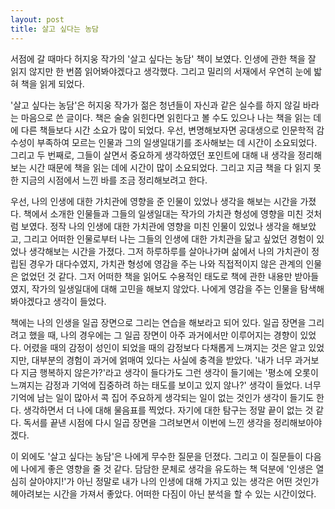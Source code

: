 ```yaml
---
layout: post
title: 살고 싶다는 농담
---
```


서점에 갈 때마다 허지웅 작가의 '살고 싶다는 농담' 책이 보였다. 인생에 관한 책을 잘 읽지 않지만 한 번쯤 읽어봐야겠다고 생각했다. 그리고 밀리의 서재에서 우연히 눈에 밟혀 책을 읽게 되었다.

'살고 싶다는 농담'은 허지웅 작가가 젊은 청년들이 자신과 같은 실수를 하지 않길 바라는 마음으로 쓴 글이다. 책은 술술 읽힌다면 읽힌다고 볼 수도 있으나 나는 책을 읽는 데에 다른 책들보다 시간 소요가 많이 되었다. 우선, 변명해보자면 공대생으로 인문학적 감수성이 부족하여 모르는 인물과 그의 일생일대기를 조사해보는 데 시간이 소요되었다. 그리고 두 번째로, 그들이 살면서 중요하게 생각하였던 포인트에 대해 내 생각을 정리해보는 시간 때문에 책을 읽는 데에 시간이 많이 소요되었다. 그리고 지금 책을 다 읽지 못한 지금의 시점에서 느낀 바를 조금 정리해보려고 한다.

우선, 나의 인생에 대한 가치관에 영향을 준 인물이 있었나 생각을 해보는 시간을 가졌다. 책에서 소개한 인물들과 그들의 일생일대는 작가의 가치관 형성에 영향을 미친 것처럼 보였다. 정작 나의 인생에 대한 가치관에 영향을 미친 인물이 있었나 생각을 해보았고, 그리고 어떠한 인물로부터 나는 그들의 인생에 대한 가치관을 닮고 싶었던 경험이 있었나 생각해보는 시간을 가졌다. 그저 하루하루를 살아나가며 삶에서 나의 가치관이 정립된 경우가 대다수였지, 가치관 형성에 영감을 주는 나와 직접적이지 않은 관계의 인물은 없었던 것 같다. 그저 어떠한 책을 읽어도 수용적인 태도로 책에 관한 내용만 받아들였지, 작가의 일생일대에 대해 고민을 해보지 않았다. 나에게 영감을 주는 인물을 탐색해봐야겠다고 생각이 들었다.

책에는 나의 인생을 일곱 장면으로 그리는 연습을 해보라고 되어 있다. 일곱 장면을 그리려고 했을 때, 나의 경우에는 그 일곱 장면이 아주 과거에서만 이루어지는 경향이 있었다. 어렸을 때의 감정이 성인이 되었을 때의 감정보다 다채롭게 느껴지는 것은 알고 있었지만, 대부분의 경험이 과거에 얽매여 있다는 사실에 충격을 받았다. '내가 너무 과거보다 지금 행복하지 않은가?'라고 생각이 들다가도 그런 생각이 들기에는 '평소에 오롯이 느껴지는 감정과 기억에 집중하려 하는 태도를 보이고 있지 않나?' 생각이 들었다. 너무 기억에 남는 일이 많아서 콕 집어 주요하게 생각되는 일이 없는 것인가 생각이 들기도 한다. 생각하면서 더 나에 대해 물음표를 찍었다. 자기에 대한 탐구는 정말 끝이 없는 것 같다. 독서를 끝낸 시점에 다시 일곱 장면을 그려보면서 이번에 느낀 생각을 정리해보아야겠다.

이 외에도 '살고 싶다는 농담'은 나에게 무수한 질문을 던졌다. 그리고 이 질문들이 다음에 나에게 좋은 영향을 줄 것 같다. 담담한 문체로 생각을 유도하는 책 덕분에 '인생은 열심히 살아야지!'가 아닌 정말로 내가 나의 인생에 대해 가지고 있는 생각은 어떤 것인가 헤아려보는 시간을 가져서 좋았다. 어떠한 다짐이 아닌 분석을 할 수 있는 시간이었다.
